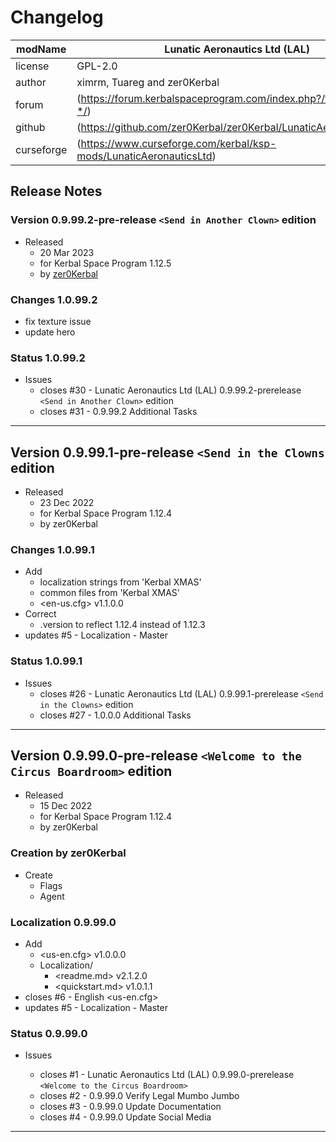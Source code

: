 # Changelog  
  
| modName    | Lunatic Aeronautics Ltd (LAL)                                      |
| ---------- | ------------------------------------------------------------------ |
| license    | GPL-2.0                                                            |
| author     | ximrm, Tuareg and zer0Kerbal                                       |
| forum      | (https://forum.kerbalspaceprogram.com/index.php?/topic/208613-*/)  |
| github     | (https://github.com/zer0Kerbal/zer0Kerbal/LunaticAeronauticsLtd)   |
| curseforge | (https://www.curseforge.com/kerbal/ksp-mods/LunaticAeronauticsLtd) |

## Release Notes

### Version 0.9.99.2-pre-release `<Send in Another Clown>` edition

* Released
  * 20 Mar 2023
  * for Kerbal Space Program 1.12.5
  * by [zer0Kerbal](https://github.com/zer0Kerbal)

### Changes 1.0.99.2

* fix texture issue
* update hero

### Status 1.0.99.2

* Issues
  * closes #30 - Lunatic Aeronautics Ltd (LAL) 0.9.99.2-prerelease `<Send in Another Clown>` edition
  * closes #31 - 0.9.99.2 Additional Tasks

---

## Version 0.9.99.1-pre-release `<Send in the Clowns` edition

* Released
  * 23 Dec 2022
  * for Kerbal Space Program 1.12.4
  * by zer0Kerbal

### Changes 1.0.99.1

* Add
  * localization strings from 'Kerbal XMAS'
  * common files from 'Kerbal XMAS'
  * <en-us.cfg> v1.1.0.0
* Correct
  * .version to reflect 1.12.4 instead of 1.12.3
* updates #5 - Localization - Master

### Status 1.0.99.1

* Issues
  * closes #26 - Lunatic Aeronautics Ltd (LAL) 0.9.99.1-prerelease `<Send in the Clowns>` edition
  * closes #27 - 1.0.0.0 Additional Tasks

---

## Version 0.9.99.0-pre-release `<Welcome to the Circus Boardroom>` edition

* Released
  * 15 Dec 2022
  * for Kerbal Space Program 1.12.4
  * by zer0Kerbal

### Creation by zer0Kerbal

* Create
  * Flags
  * Agent

### Localization 0.9.99.0

* Add
  * <us-en.cfg> v1.0.0.0
  * Localization/
    * <readme.md> v2.1.2.0
    * <quickstart.md>  v1.0.1.1
* closes #6 - English <us-en.cfg>
* updates #5 - Localization - Master

### Status 0.9.99.0

* Issues

  * closes #1 - Lunatic Aeronautics Ltd (LAL) 0.9.99.0-prerelease `<Welcome to the Circus Boardroom>`
  * closes #2 - 0.9.99.0 Verify Legal Mumbo Jumbo
  * closes #3 - 0.9.99.0 Update Documentation
  * closes #4 - 0.9.99.0 Update Social Media

---
